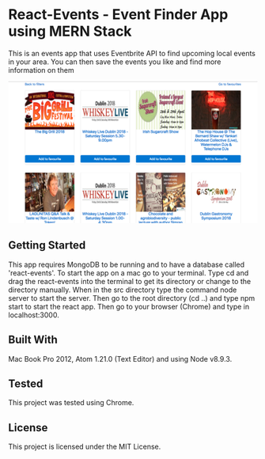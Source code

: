 # React-Events - Event Finder App using MERN Stack
This is an events app that uses Eventbrite API to find upcoming local events in your area. You can then save the events you like and find more information on them

![alt tag](https://github.com/alexkeaveney/react-events/blob/master/screenshot.png)

## Getting Started

This app requires MongoDB to be running and to have a database called 'react-events'. To start the app on a mac go to your terminal. Type cd and drag the react-events into the terminal to get its directory or change to the directory manually. When in the src directory type the command node server to start the server. Then go to the root directory (cd ..) and type npm start to start the react app. Then go to your browser (Chrome) and type in localhost:3000. 

## Built With

Mac Book Pro 2012, Atom 1.21.0 (Text Editor) and using Node v8.9.3.

## Tested 

This project was tested using Chrome.

## License

This project is licensed under the MIT License.



